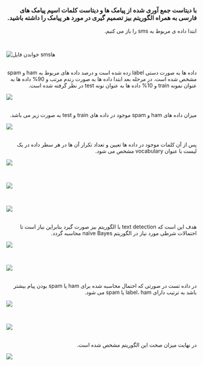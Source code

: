 <div dir="rtl">
  
  ### با دیتاست جمع آوری شده از پیامک ها و دیتاست کلمات اسپم پیامک های فارسی به همراه الگوریتم بیز تصمیم گیری در مورد هر پیامک را داشته باشید.
  ابتدا داده ی مربوط به sms را باز می کنیم.
</div>
<br/>
  
  ![خواندن فایل smsها](https://github.com/semnan-university-ai/machine-learning-class/blob/main/excersiecs/mahyaghlmrz/28/image/1.jpeg)
  
<br/>
<div dir="rtl">
  داده ها به صورت دستی label زده شده است و درصد داده های مربوط به ham و spam مشخص شده است.
    در مرحله بعد ابتدا داده ها به صورت رندم مرتب و 90% داده ها به عنوان نمونه train و 10% داده ها به عنوان نونه test در نظر گرفته شده است.
</div>
  
  ![](https://github.com/semnan-university-ai/machine-learning-class/blob/main/excersiecs/mahyaghlmrz/28/image/2.jpeg)
  
<br/>
<div dir="rtl">
  میزان داده های ham و spam موجود در داده های train و test به صورت زیر می باشد.
</div>
  
  ![](https://github.com/semnan-university-ai/machine-learning-class/blob/main/excersiecs/mahyaghlmrz/28/image/3.jpeg)
  
<br/>
<div dir="rtl">
  پس از آن کلمات موجود در داده ها تعیین و تعداد تکرار آن ها در هر سطر داده در یک لیست با عنوان vocabulary مشخص می شود.
</div>
  
  ![](https://github.com/semnan-university-ai/machine-learning-class/blob/main/excersiecs/mahyaghlmrz/28/image/4.jpeg)
  
<br/>
<div dir="rtl">
   
</div>
  
  ![](https://github.com/semnan-university-ai/machine-learning-class/blob/main/excersiecs/mahyaghlmrz/28/image/5.jpeg)
  
<br/>
<div dir="rtl">
  
</div>
  
  ![](https://github.com/semnan-university-ai/machine-learning-class/blob/main/excersiecs/mahyaghlmrz/28/image/6.jpeg)
  
<br/>
<div dir="rtl">
  هدف این است که text detection با الگوریتم بیز صورت گیرد بنابراین نیاز است تا احتمالات شرطی مورد نیاز در الگوریتم naïve Bayes محاسبه گردد.
</div>
  
  ![](https://github.com/semnan-university-ai/machine-learning-class/blob/main/excersiecs/mahyaghlmrz/28/image/7.jpeg)
  
<br/>
<div dir="rtl">
</div>
  
  ![](https://github.com/semnan-university-ai/machine-learning-class/blob/main/excersiecs/mahyaghlmrz/28/image/8.jpeg)
  
<br/>
<div dir="rtl">
  در داده تست در صورتی که احتمال محاسبه شده برای ham یا spam بودن پیام بیشتر باشد به ترتیب دارای label، ham یا spam می شود.
</div>
  
  ![](https://github.com/semnan-university-ai/machine-learning-class/blob/main/excersiecs/mahyaghlmrz/28/image/9.jpeg)
  
<br/>
<div dir="rtl">
</div>
  
  ![](https://github.com/semnan-university-ai/machine-learning-class/blob/main/excersiecs/mahyaghlmrz/28/image/10.jpeg)
  
<br/>
<div dir="rtl">
    در نهایت میزان صحت این الگوریتم مشخص شده است.
</div>
  
  ![](https://github.com/semnan-university-ai/machine-learning-class/blob/main/excersiecs/mahyaghlmrz/28/image/11.jpeg)
  
<br/>

  
  
  <br/>
  
  </div>
